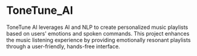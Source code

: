 # ToneTune_AI
ToneTune AI leverages AI and NLP to create personalized music playlists based on users' emotions and spoken commands. This project enhances the music listening experience by providing emotionally resonant playlists through a user-friendly, hands-free interface.
